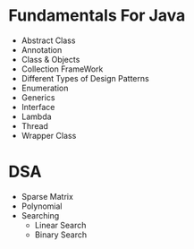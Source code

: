 # Fundamentals For Java

- Abstract Class
- Annotation
- Class & Objects
- Collection FrameWork
- Different Types of Design Patterns
- Enumeration
- Generics
- Interface
- Lambda
- Thread
- Wrapper Class

# DSA 

- Sparse Matrix
- Polynomial
- Searching
   - Linear Search
   - Binary Search